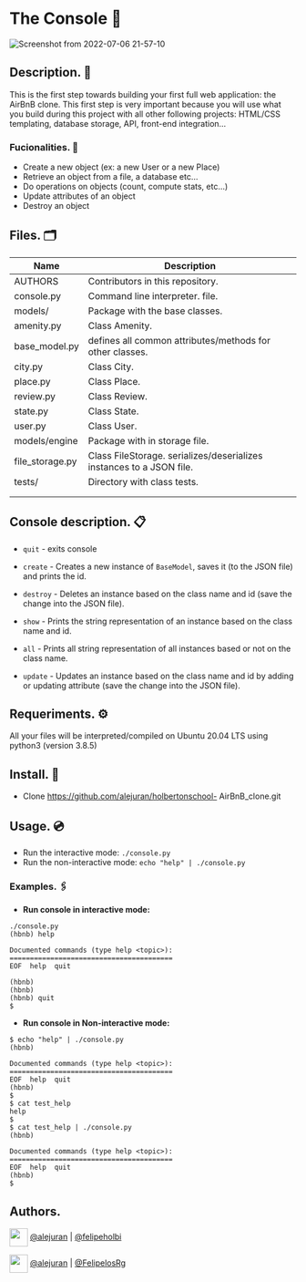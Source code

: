 # The Console 🔧

![Screenshot from 2022-07-06 21-57-10](https://user-images.githubusercontent.com/98775024/177681066-d4a85ac7-d5b1-4d43-9475-4355494bdfc7.png)


## Description. 📝

This is the first step towards building your first full web application: the AirBnB clone. This first step is very important because you will use what you build during this project with all other following projects: HTML/CSS templating, database storage, API, front-end integration…

### Fucionalities. 🧰

* Create a new object (ex: a new User or a new Place)
* Retrieve an object from a file, a database etc…
* Do operations on objects (count, compute stats, etc…)
* Update attributes of an object
* Destroy an object

## Files. 🗂️

| Name | Description |
| ------------------------------ | -------------------------------------------- |
| AUTHORS | Contributors in this repository.|
| console.py | Command line interpreter. file. |
| models/ | Package with the base classes. |
| amenity.py | Class Amenity. |
| base_model.py | defines all common attributes/methods for other classes. |
| city.py | Class City. |
| place.py | Class Place. |
| review.py | Class Review. |
| state.py | Class State. |
| user.py | Class User. |
| models/engine | Package with in storage file. |
| file_storage.py | Class FileStorage. serializes/deserializes instances to a JSON file. |
| tests/ | Directory with class tests. |
|  |  |
| | |

## Console description. 📋

* ```quit``` - exits console
* ```create``` - Creates a new instance of ```BaseModel```, saves it (to the JSON file) and prints the id.

* ```destroy``` - Deletes an instance based on the class name and id (save the change into the JSON file).
* ```show``` - Prints the string representation of an instance based on the class name and id.
* ```all``` - Prints all string representation of all instances based or not on the class name.
* ```update``` - Updates an instance based on the class name and id by adding or updating attribute (save the change into the JSON file).


## Requeriments. ⚙️

All your files will be interpreted/compiled on Ubuntu 20.04 LTS using python3 (version 3.8.5)

## Install. 💾

* Clone https://github.com/alejuran/holbertonschool-    AirBnB_clone.git


## Usage. 💿

* Run the interactive mode: ```./console.py```
* Run the non-interactive mode: ```echo "help" | ./console.py```


### Examples. 🖇️

* **Run console in interactive mode:**

```$ 
./console.py
(hbnb) help

Documented commands (type help <topic>):
========================================
EOF  help  quit

(hbnb) 
(hbnb) 
(hbnb) quit
$
```

* **Run console in Non-interactive mode:**

```
$ echo "help" | ./console.py
(hbnb)

Documented commands (type help <topic>):
========================================
EOF  help  quit
(hbnb) 
$
$ cat test_help
help
$
$ cat test_help | ./console.py
(hbnb)

Documented commands (type help <topic>):
========================================
EOF  help  quit
(hbnb) 
$
```

## Authors.

<a href = 'https://www.github.com/Crisgrva'> <img width = '32px' align= 'center' src="https://raw.githubusercontent.com/rahulbanerjee26/githubAboutMeGenerator/main/icons/github.svg"/></a> [@alejuran](https://github.com/alejuran) | [@felipeholbi](https://github.com/felipeholbi)

<a href = 'https://www.twitter.com/crisgrvc'> <img width = '32px' align= 'center' src="https://raw.githubusercontent.com/rahulbanerjee26/githubAboutMeGenerator/main/icons/twitter.svg"/></a> [@alejuran](https://twitter.com/alejuran) | [@FelipelosRg](https://twitter.com/@FelipelosRg)
